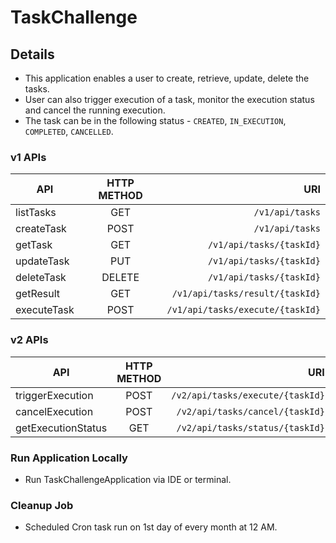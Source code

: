 # TaskChallenge

## Details

- This application enables a user to create, retrieve, update, delete the tasks.
- User can also trigger execution of a task,  monitor the execution status and cancel the running execution.
- The task can be in the following status - `CREATED`, `IN_EXECUTION`, `COMPLETED`, `CANCELLED`.


### v1 APIs

| API       | HTTP METHOD |                                   URI |
|-----------|:-----------:|--------------------------------------:|
| listTasks  |     GET     |                       `/v1/api/tasks` |
| createTask  |    POST     |                       `/v1/api/tasks` |
| getTask  |     GET     |              `/v1/api/tasks/{taskId}` |
| updateTask  |     PUT     |              `/v1/api/tasks/{taskId}` |
| deleteTask  |   DELETE    |              `/v1/api/tasks/{taskId}` |
| getResult  |   GET    |       `/v1/api/tasks/result/{taskId}` |
| executeTask  |   POST    |       `/v1/api/tasks/execute/{taskId}` |

### v2 APIs

| API       | HTTP METHOD |                                   URI |
|-----------|:-----------:|--------------------------------------:|
| triggerExecution  |    POST     |                       `/v2/api/tasks/execute/{taskId}` |
| cancelExecution  |    POST     |                       `/v2/api/tasks/cancel/{taskId}` |
| getExecutionStatus  |      GET      |                       `/v2/api/tasks/status/{taskId}` |


### Run Application Locally
- Run TaskChallengeApplication via IDE or terminal.

### Cleanup Job
- Scheduled Cron task run on 1st day of every month at 12 AM.
